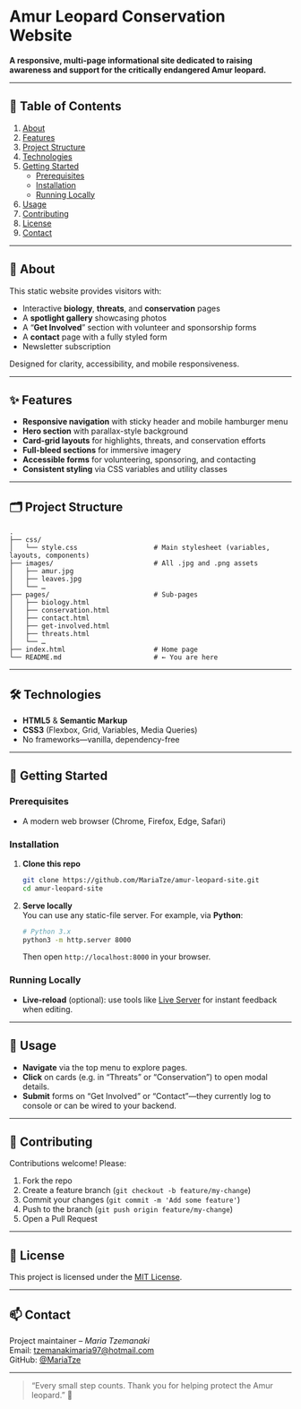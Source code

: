 # Amur Leopard Conservation Website

**A responsive, multi-page informational site dedicated to raising awareness and support for the critically endangered Amur leopard.**

---

## 🚀 Table of Contents

1. [About](#about)
2. [Features](#features)
3. [Project Structure](#project-structure)
4. [Technologies](#technologies)
5. [Getting Started](#getting-started)
    - [Prerequisites](#prerequisites)
    - [Installation](#installation)
    - [Running Locally](#running-locally)
6. [Usage](#usage)
7. [Contributing](#contributing)
8. [License](#license)
9. [Contact](#contact)

---

## 📖 About

This static website provides visitors with:

- Interactive **biology**, **threats**, and **conservation** pages
- A **spotlight gallery** showcasing photos
- A “**Get Involved**” section with volunteer and sponsorship forms
- A **contact** page with a fully styled form
- Newsletter subscription

Designed for clarity, accessibility, and mobile responsiveness.

---

## ✨ Features

- **Responsive navigation** with sticky header and mobile hamburger menu
- **Hero section** with parallax-style background
- **Card-grid layouts** for highlights, threats, and conservation efforts
- **Full-bleed sections** for immersive imagery
- **Accessible forms** for volunteering, sponsoring, and contacting
- **Consistent styling** via CSS variables and utility classes

---

## 🗂 Project Structure

```
.
├── css/
│   └── style.css                   # Main stylesheet (variables, layouts, components)
├── images/                         # All .jpg and .png assets
│   ├── amur.jpg
│   ├── leaves.jpg
│   └── …  
├── pages/                          # Sub-pages
│   ├── biology.html  
│   ├── conservation.html  
│   ├── contact.html  
│   ├── get-involved.html  
│   ├── threats.html  
│   └── …  
├── index.html                      # Home page
└── README.md                       # ← You are here
```

---

## 🛠 Technologies

- **HTML5** & **Semantic Markup**
- **CSS3** (Flexbox, Grid, Variables, Media Queries)
- No frameworks—vanilla, dependency-free

---

## 🚀 Getting Started

### Prerequisites

- A modern web browser (Chrome, Firefox, Edge, Safari)

### Installation

1. **Clone this repo**
   ```bash
   git clone https://github.com/MariaTze/amur-leopard-site.git
   cd amur-leopard-site
   ```

2. **Serve locally**  
   You can use any static-file server. For example, via **Python**:
   ```bash
   # Python 3.x
   python3 -m http.server 8000
   ```
   Then open `http://localhost:8000` in your browser.

### Running Locally

- **Live-reload** (optional): use tools like [Live Server](https://marketplace.visualstudio.com/items?itemName=ritwickdey.LiveServer) for instant feedback when editing.

---

## 🎯 Usage

- **Navigate** via the top menu to explore pages.
- **Click** on cards (e.g. in “Threats” or “Conservation”) to open modal details.
- **Submit** forms on “Get Involved” or “Contact”—they currently log to console or can be wired to your backend.

---

## 🤝 Contributing

Contributions welcome! Please:

1. Fork the repo
2. Create a feature branch (`git checkout -b feature/my-change`)
3. Commit your changes (`git commit -m 'Add some feature'`)
4. Push to the branch (`git push origin feature/my-change`)
5. Open a Pull Request

---

## 📄 License

This project is licensed under the [MIT License](LICENSE).

---

## 📫 Contact

Project maintainer – *Maria Tzemanaki*  
Email: tzemanakimaria97@hotmail.com  
GitHub: [@MariaTze](https://github.com/MariaTze)

---

> “Every small step counts. Thank you for helping protect the Amur leopard.” 🐆  
